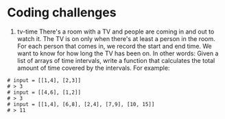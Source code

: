 # Coding challenges

1. tv-time
There's a room with a TV and people are coming in and out to watch it. The TV is on only when there's at least a person in the room. 
For each person that comes in, we record the start and end time. We want to know for how long the TV has been on. In other words: 
Given a list of arrays of time intervals, write a function that calculates the total amount of time covered by the intervals. 
For example: 

```
# input = [[1,4], [2,3]] 
# > 3 
# input = [[4,6], [1,2]] 
# > 3 
# input = [[1,4], [6,8], [2,4], [7,9], [10, 15]] 
# > 11
```